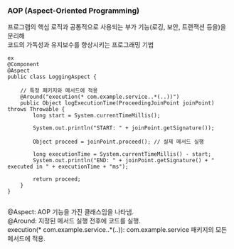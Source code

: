 ### AOP (Aspect-Oriented Programming)

프로그램의 핵심 로직과 공통적으로 사용되는 부가 기능(로깅, 보안, 트랜잭션 등을)을 분리해 <br/>
코드의 가독성과 유지보수를 향상시키는 프로그래밍 기법
```
ex
@Component
@Aspect
public class LoggingAspect {

    // 특정 패키지와 메서드에 적용
    @Around("execution(* com.example.service..*(..))")
    public Object logExecutionTime(ProceedingJoinPoint joinPoint) throws Throwable {
        long start = System.currentTimeMillis();

        System.out.println("START: " + joinPoint.getSignature());

        Object proceed = joinPoint.proceed(); // 실제 메서드 실행

        long executionTime = System.currentTimeMillis() - start;
        System.out.println("END: " + joinPoint.getSignature() + " executed in " + executionTime + "ms");

        return proceed;
    }
}


```

@Aspect: AOP 기능을 가진 클래스임을 나타냄.<br/>
@Around: 지정된 메서드 실행 전후에 코드를 실행.<br/>
execution(* com.example.service..*(..)): com.example.service 패키지의 모든 메서드에 적용.